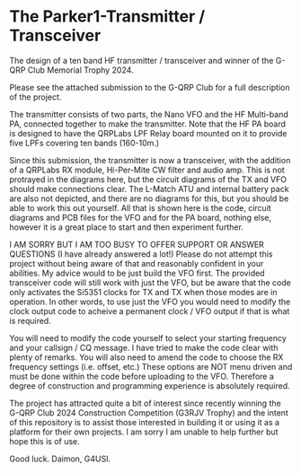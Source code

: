 # The Parker1-Transmitter / Transceiver
The design of a ten band HF transmitter / transceiver and winner of the G-QRP Club Memorial Trophy 2024.

Please see the attached submission to the G-QRP Club for a full description of the project.

The transmitter consists of two parts, the Nano VFO and the HF Multi-band PA, connected together to make the transmitter. 
Note that the HF PA board is designed to have the QRPLabs LPF Relay board mounted on it to provide five LPFs covering ten bands (160-10m.)

Since this submission, the transmitter is now a transceiver, with the addition of a QRPLabs RX module, 
Hi-Per-Mite CW filter and audio amp. This is not protrayed in the diagrams here, but the circuit diagrams of the TX and VFO should make connections clear.
The L-Match ATU and internal battery pack are also not depicted, and there are no diagrams for this, but you should be able to work this out yourself.
All that is shown here is the code, circuit diagrams and PCB files for the VFO and for the PA board, nothing else,
however it is a great place to start and then experiment further.

I AM SORRY BUT I AM TOO BUSY TO OFFER SUPPORT OR ANSWER QUESTIONS (I have already answered a lot!) Please do not attempt this project without being
aware of that and reasonably confident in your abilities. My advice would to be just build the VFO first. The provided transceiver code will still work with just the VFO, but be aware that the code only activates the Si5351 clocks for TX and TX when those modes are in operation. In other words, to use just the VFO you would need to modify the clock output code to acheive a permanent clock / VFO output if that is what is required.

You will need to modify the code yourself to select your starting frequency and your callsign / CQ message. I have tried to make the code clear with plenty of remarks.
You will also need to amend the code to choose the RX frequency settings (i.e. offset, etc.) These options are NOT menu driven and must be done within the code
before uploading to the VFO. Therefore a degree of construction and programming experience is absolutely required.

The project has attracted quite a bit of interest since recently winning the G-QRP Club 2024 Construction Competition (G3RJV Trophy) and the intent
of this repository is to assist those interested in building it or using it as a platform for their own projects. I am sorry I am unable to help further but
hope this is of use.

Good luck.
Daimon, G4USI.
